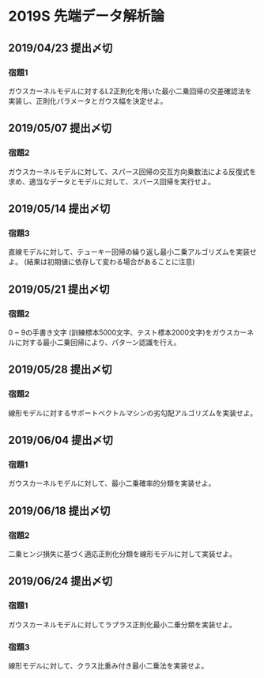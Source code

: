 # 2019S 先端データ解析論

## 2019/04/23 提出〆切

### 宿題1
ガウスカーネルモデルに対するL2正則化を用いた最小二乗回帰の交差確認法を実装し、正則化パラメータとガウス幅を決定せよ。

## 2019/05/07 提出〆切

### 宿題2
ガウスカーネルモデルに対して、スパース回帰の交互方向乗数法による反復式を求め、適当なデータとモデルに対して、スパース回帰を実行せよ。

## 2019/05/14 提出〆切

### 宿題3
直線モデルに対して、テューキー回帰の繰り返し最小二乗アルゴリズムを実装せよ。 (結果は初期値に依存して変わる場合があることに注意)

## 2019/05/21 提出〆切

### 宿題2
0 ~ 9の手書き文字 (訓練標本5000文字、テスト標本2000文字)をガウスカーネルに対する最小二乗回帰により、パターン認識を行え。

## 2019/05/28 提出〆切

### 宿題2
線形モデルに対するサポートベクトルマシンの劣勾配アルゴリズムを実装せよ。

## 2019/06/04 提出〆切

### 宿題1
ガウスカーネルモデルに対して、最小二乗確率的分類を実装せよ。

## 2019/06/18 提出〆切

### 宿題2
二乗ヒンジ損失に基づく適応正則化分類を線形モデルに対して実装せよ。

## 2019/06/24 提出〆切

### 宿題1
ガウスカーネルモデルに対してラプラス正則化最小二乗分類を実装せよ。

### 宿題3
線形モデルに対して、クラス比重み付き最小二乗法を実装せよ。
